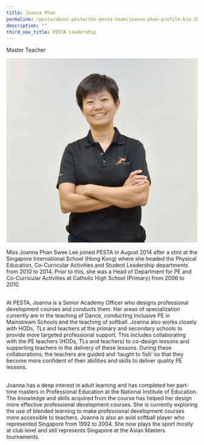 ```yaml
---
title: Joanna Phan
permalink: /pesta/about-pesta/the-pesta-team/joanna-phan-profile-bio-2019/
description: ""
third_nav_title: PESTA Leadership
---
```

Master Teacher

![](/images/Staff%20Photos/joanna.JPG)

Miss Joanna Phan Swee Lee joined PESTA in August 2014 after a stint at the Singapore International School (Hong Kong) where she headed the Physical Education, Co-Curricular Activities and Student Leadership departments from 2010 to 2014. Prior to this, she was a Head of Department for PE and Co-Curricular Activities at Catholic High School (Primary) from 2006 to 2010.<br><br>
	
At PESTA, Joanna is a Senior Academy Officer who designs professional development courses and conducts them. Her areas of specialization currently are in the teaching of Dance, conducting Inclusive PE in Mainstream Schools and the teaching of softball. Joanna also works closely with HODs, TLs and teachers at the primary and secondary schools to provide more targeted professional support. This includes collaborating with the PE teachers (HODs, TLs and teachers) to co-design lessons and supporting teachers in the delivery of these lessons. During these collaborations, the teachers are guided and ‘taught to fish’ so that they become more confident of their abilities and skills to deliver quality PE lessons.<br><br>

Joanna has a deep interest in adult learning and has completed her part-time masters in Professional Education at the National Institute of Education. The knowledge and skills acquired from the course has helped her design more effective professional development courses. She is currently exploring the use of blended learning to make professional development courses more accessible to teachers. Joanna is also an avid softball player who represented Singapore from 1992 to 2004. She now plays the sport mostly at club level and still represents Singapore at the Asian Masters tournaments.<p></p>
